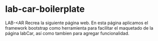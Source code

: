 # lab-car-boilerplate
LAB-<AR
Recrea la siguiente página web.
En esta página aplicamos el framework bootstrap como herramienta para facilitar el maquetado de la página labCar, así como tambien para agregar funcionalidad.
